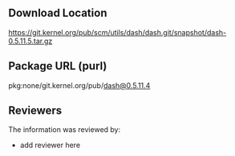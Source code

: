 ## Download Location

https://git.kernel.org/pub/scm/utils/dash/dash.git/snapshot/dash-0.5.11.5.tar.gz

## Package URL (purl)

pkg:none/git.kernel.org/pub/dash@0.5.11.4

## Reviewers

The information was reviewed by:

* add reviewer here